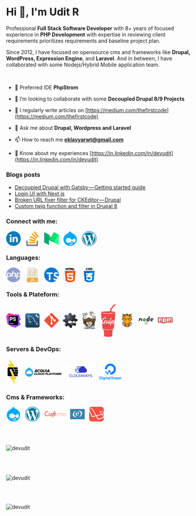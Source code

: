 <h1 align="left">Hi 👋, I'm Udit R</h1>
<p align="left">Professional <strong>Full Stack Software Developer</strong> with 8+ years of focused experience in <strong>PHP Development</strong> with expertise in reviewing client requirements prioritizes requirements and baseline project plan.</p>
<p align="left">Since 2012, I have focused on opensource cms and frameworks like <strong>Drupal, WordPress, Expression Engine</strong>, and <strong>Laravel</strong>. And in between, I have collaborated with some Nodejs/Hybrid Mobile application team.</p>
<br/>

- 🔭 Preferred IDE **PhpStrom**

- 👯 I’m looking to collaborate with some **Decoupled Drupal 8/9 Projects**

- 📝 I regularly write articles on [https://medium.com/thefirstcode](https://medium.com/thefirstcode)

- 💬 Ask me about **Drupal, Wordpress and Laravel**

- 📫 How to reach me **eklavyarwt@gmail.com**

- 📄 Know about my experiences [https://in.linkedin.com/in/devudit](https://in.linkedin.com/in/devudit)

### Blogs posts
<!-- BLOG-POST-LIST:START -->
- [Decoupled Drupal with Gatsby — Getting started guide](https://medium.com/thefirstcode/decoupled-drupal-with-gatsby-getting-started-guide-e5b60013124d?source=rss-af599a8fb8ec------2)
- [Login UI with Next.js](https://medium.com/thefirstcode/login-ui-with-next-js-d62413e7ede3?source=rss-af599a8fb8ec------2)
- [Broken URL fixer filter for CKEditor — Drupal](https://medium.com/thefirstcode/broken-url-fixer-filter-for-ckeditor-drupal-ca9768271e1d?source=rss-af599a8fb8ec------2)
- [Custom twig function and filter in Drupal 8](https://medium.com/thefirstcode/custom-twig-function-and-filter-in-drupal-8-cd98c160ec4e?source=rss-af599a8fb8ec------2)
<!-- BLOG-POST-LIST:END -->           

<h3 align="left">Connect with me:</h3>
<p align="left">
<a href="https://linkedin.com/in/devudit" target="blank"><img align="center" src="https://raw.githubusercontent.com/devudit/devudit/main/assets/social/linkedin.png" alt="devudit" width="40" /></a>&nbsp;&nbsp;
<a href="https://stackoverflow.com/users/3090761" target="blank"><img align="center" src="https://raw.githubusercontent.com/devudit/devudit/main/assets/social/stack-overflow.png" alt="3090761" width="40" /></a>&nbsp;&nbsp;
<a href="https://medium.com/@uditrawat" target="blank"><img align="center" src="https://raw.githubusercontent.com/devudit/devudit/main/assets/social/medium.png" alt="@uditrawat" width="40" /></a>&nbsp;&nbsp;
<a href="https://www.drupal.org/u/uditrawat" target="blank"><img align="center" src="https://raw.githubusercontent.com/devudit/devudit/main/assets/social/drupal.png" alt="uditrawat" width="40" /></a>&nbsp;&nbsp;
<a href="https://profiles.wordpress.org/udit-rawat/" target="blank"><img align="center" src="https://raw.githubusercontent.com/devudit/devudit/main/assets/social/wordpress.png" alt="udit-rawat" width="40" /></a>
</p>

<h3 align="left">Languages:</h3>
<p align="left"><img align="center" src="https://raw.githubusercontent.com/devudit/devudit/main/assets/langs/php.png" alt="php" width="40" />&nbsp;&nbsp;
<img align="center" src="https://raw.githubusercontent.com/devudit/devudit/main/assets/langs/javascript.png" alt="javascript" width="40" />&nbsp;&nbsp;
<img align="center" src="https://raw.githubusercontent.com/devudit/devudit/main/assets/langs/typescript.png" alt="typescript" width="40" />&nbsp;&nbsp;
<img align="center" src="https://raw.githubusercontent.com/devudit/devudit/main/assets/langs/html-5.png" alt="html-5" width="40" />&nbsp;&nbsp;
<img align="center" src="https://raw.githubusercontent.com/devudit/devudit/main/assets/langs/css.png" alt="css" width="40" /></p>


<h3 align="left">Tools & Plateform:</h3>
<p align="left"><img align="center" src="https://raw.githubusercontent.com/devudit/devudit/main/assets/tools/phpstrom.jpeg" alt="phpstrom" width="40" />&nbsp;&nbsp;
<img align="center" src="https://raw.githubusercontent.com/devudit/devudit/main/assets/tools/workbench.jpeg" alt="workbench" width="40" />&nbsp;&nbsp;
<img align="center" src="https://raw.githubusercontent.com/devudit/devudit/main/assets/tools/git.png" alt="git" width="40" />&nbsp;&nbsp;
<img align="center" src="https://raw.githubusercontent.com/devudit/devudit/main/assets/tools/drush.png" alt="drush" width="40" />&nbsp;&nbsp;
<img align="center" src="https://raw.githubusercontent.com/devudit/devudit/main/assets/tools/composer.png" alt="composer" width="40" />&nbsp;&nbsp;
<img align="center" src="https://raw.githubusercontent.com/devudit/devudit/main/assets/tools/gulp.png" alt="gulp" width="40" />&nbsp;&nbsp;
<img align="center" src="https://raw.githubusercontent.com/devudit/devudit/main/assets/tools/grunt.svg" alt="grunt" width="40" />&nbsp;&nbsp;
<img align="center" src="https://raw.githubusercontent.com/devudit/devudit/main/assets/tools/nodejs.png" alt="nodejs" width="40" />&nbsp;&nbsp;
<img align="center" src="https://raw.githubusercontent.com/devudit/devudit/main/assets/tools/npm.png" alt="npm" width="40" /></p>

<h3 align="left">Servers & DevOps:</h3>
<p align="left">
<img align="center" src="https://raw.githubusercontent.com/devudit/devudit/main/assets/servers/pantheon.svg" alt="pantheon" width="40" />&nbsp;&nbsp;
<img align="center" src="https://raw.githubusercontent.com/devudit/devudit/main/assets/servers/cloud-platform.svg" alt="Acquia" width="100" />&nbsp;&nbsp;
<img align="center" src="https://raw.githubusercontent.com/devudit/devudit/main/assets/servers/cloudways.png" alt="cloudways" width="80" />&nbsp;&nbsp;
<img align="center" src="https://raw.githubusercontent.com/devudit/devudit/main/assets/servers/digital-ocean.png" alt="Digital Ocean" width="60" />
</p>

<h3 align="left">Cms & Frameworks:</h3>
<p align="left">
<img align="center" src="https://raw.githubusercontent.com/devudit/devudit/main/assets/cms/drupal.png" alt="Drupal 7/8/9" width="40" />&nbsp;&nbsp;
<img align="center" src="https://raw.githubusercontent.com/devudit/devudit/main/assets/cms/wordpress.png" alt="wordpress" width="40" />&nbsp;&nbsp;
<img align="center" src="https://raw.githubusercontent.com/devudit/devudit/main/assets/cms/craft-cms.png" alt="craft cms" width="60" />&nbsp;&nbsp;
<img align="center" src="https://raw.githubusercontent.com/devudit/devudit/main/assets/cms/expressionengine.png" alt="Expression Engine" width="40" />&nbsp;&nbsp;
<img align="center" src="https://raw.githubusercontent.com/devudit/devudit/main/assets/cms/laravel.png" alt="Laravel" width="40" />
</p>
<br/>
<br/>
<p><img align="center" src="https://github-readme-stats.vercel.app/api?username=devudit&show_icons=true&locale=en" alt="devudit" /></p>
<br/>
<br/>
<p><img align="center" src="https://github-readme-streak-stats.herokuapp.com/?user=devudit&" alt="devudit" /></p>
<br/>
<br/>
<p><img align="left" src="https://github-readme-stats.vercel.app/api/top-langs?username=devudit&show_icons=true&locale=en&layout=compact" alt="devudit" /></p>
<br/>
<br/>